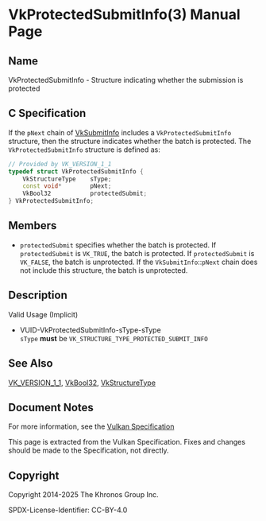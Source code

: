 # VkProtectedSubmitInfo(3) Manual Page

## Name

VkProtectedSubmitInfo - Structure indicating whether the submission is protected



## [](#_c_specification)C Specification

If the `pNext` chain of [VkSubmitInfo](https://registry.khronos.org/vulkan/specs/latest/man/html/VkSubmitInfo.html) includes a `VkProtectedSubmitInfo` structure, then the structure indicates whether the batch is protected. The `VkProtectedSubmitInfo` structure is defined as:

```c++
// Provided by VK_VERSION_1_1
typedef struct VkProtectedSubmitInfo {
    VkStructureType    sType;
    const void*        pNext;
    VkBool32           protectedSubmit;
} VkProtectedSubmitInfo;
```

## [](#_members)Members

- `protectedSubmit` specifies whether the batch is protected. If `protectedSubmit` is `VK_TRUE`, the batch is protected. If `protectedSubmit` is `VK_FALSE`, the batch is unprotected. If the `VkSubmitInfo`::`pNext` chain does not include this structure, the batch is unprotected.

## [](#_description)Description

Valid Usage (Implicit)

- [](#VUID-VkProtectedSubmitInfo-sType-sType)VUID-VkProtectedSubmitInfo-sType-sType  
  `sType` **must** be `VK_STRUCTURE_TYPE_PROTECTED_SUBMIT_INFO`

## [](#_see_also)See Also

[VK\_VERSION\_1\_1](https://registry.khronos.org/vulkan/specs/latest/man/html/VK_VERSION_1_1.html), [VkBool32](https://registry.khronos.org/vulkan/specs/latest/man/html/VkBool32.html), [VkStructureType](https://registry.khronos.org/vulkan/specs/latest/man/html/VkStructureType.html)

## [](#_document_notes)Document Notes

For more information, see the [Vulkan Specification](https://registry.khronos.org/vulkan/specs/latest/html/vkspec.html#VkProtectedSubmitInfo)

This page is extracted from the Vulkan Specification. Fixes and changes should be made to the Specification, not directly.

## [](#_copyright)Copyright

Copyright 2014-2025 The Khronos Group Inc.

SPDX-License-Identifier: CC-BY-4.0